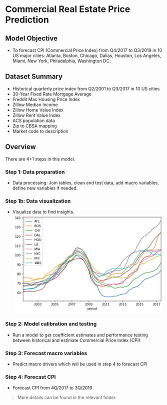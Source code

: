 # Commercial Real Estate Price Prediction

## Model Objective

- To forecast CPI (Commercial Price Index) from Q4/2017 to Q3/2019 in 10 US major cities: Atlanta, Boston, Chicago, Dallas, Houston, Los Angeles, Miami, New York, Philadelphia, Washington DC.

## Dataset Summary
- Historical quarterly price index from Q2/2001 to Q3/2017 in 10 US cities
- 30-Year Fixed Rate Mortgage Average
- Freddit Mac Housing Price Index
- Zillow Median Income
- Zillow Home Value Index
- Zillow Rent Value Index
- ACS population data
- Zip to CBSA mapping
- Market code to description

## Overview
There are 4+1 steps in this model.
### Step 1: Data preparation
- Data processing: Join tables, clean and test data, add macro variables, define new variables if needed.
### Step 1b: Data visualization
- Visualize data to find insights.
![alt text](https://github.com/taopreeda/Commercial-Real-Estate-Price-Forecast/blob/main/cpi.png)
### Step 2: Model calibration and testing
- Run a model to get coefficient estimates and performance testing between historical and estimate Commercial Price Index (CPI)
### Step 3: Forecast macro variables
- Predict macro drivers which will be used in step 4 to forecast CPI
### Step 4: Forecast CPI
- Forecast CPI from 4Q/2017 to 3Q/2019

> More details can be found in the relevant folder.